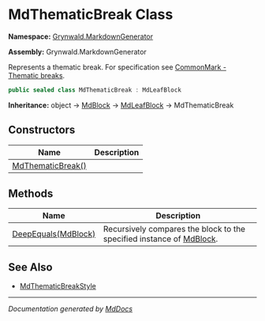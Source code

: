 # MdThematicBreak Class

**Namespace:** [Grynwald.MarkdownGenerator](../index.md)

**Assembly:** Grynwald.MarkdownGenerator

Represents a thematic break. For specification see [CommonMark \- Thematic breaks](https://spec.commonmark.org/0.28/#thematic-breaks).

```csharp
public sealed class MdThematicBreak : MdLeafBlock
```

**Inheritance:** object → [MdBlock](../MdBlock/index.md) → [MdLeafBlock](../MdLeafBlock/index.md) → MdThematicBreak

## Constructors

| Name                                       | Description |
| ------------------------------------------ | ----------- |
| [MdThematicBreak()](constructors/index.md) |             |

## Methods

| Name                                         | Description                                                                                 |
| -------------------------------------------- | ------------------------------------------------------------------------------------------- |
| [DeepEquals(MdBlock)](methods/DeepEquals.md) | Recursively compares the block to the specified instance of [MdBlock](../MdBlock/index.md). |

## See Also

- [MdThematicBreakStyle](../MdThematicBreakStyle/index.md)

___

*Documentation generated by [MdDocs](https://github.com/ap0llo/mddocs)*
